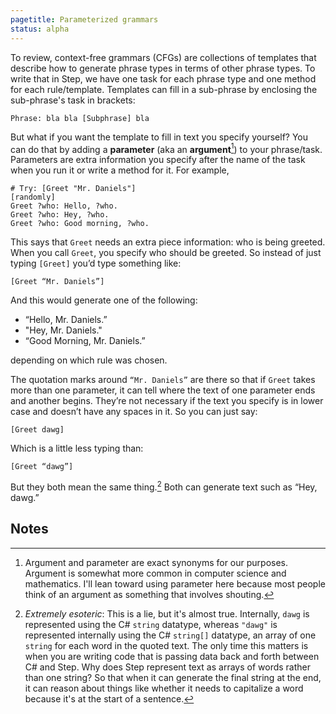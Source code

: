 ```yaml
---
pagetitle: Parameterized grammars
status: alpha
---
```

To review, context-free grammars (CFGs) are collections of templates that describe how to generate phrase types in terms of other phrase types.  To write that in Step, we have one task for each phrase type and one method for each rule/template.  Templates can fill in a sub-phrase by enclosing the sub-phrase's task in brackets:
```step
Phrase: bla bla [Subphrase] bla
```
But what if you want the template to fill in text you specify yourself?  You can do that by adding a **parameter** (aka an **argument**[^1]) to your phrase/task.  Parameters are extra information you specify after the name of the task when you run it or write a method for it.  For example, 
```Step
# Try: [Greet "Mr. Daniels"]
[randomly]
Greet ?who: Hello, ?who.
Greet ?who: Hey, ?who.
Greet ?who: Good morning, ?who.
```
This says that `Greet` needs an extra piece information: who is being greeted.  When you call `Greet`, you specify who should be greeted.  So instead of just typing `[Greet]` you’d type something like:
```step
[Greet “Mr. Daniels”]
```
And this would generate one of the following:
* “Hello, Mr. Daniels.”
* "Hey, Mr. Daniels."
* “Good Morning, Mr. Daniels.”

depending on which rule was chosen.

The quotation marks around `“Mr. Daniels”` are there so that if `Greet` takes more than one parameter, it can tell where the text of one parameter ends and another begins.  They’re not necessary if the text you specify is in lower case and doesn’t have any spaces in it.  So you can just say:
```step
[Greet dawg]
```
Which is a little less typing than:
```step
[Greet “dawg”]
````
But they both mean the same thing.[^2] Both can generate text such as “Hey, dawg.”

## Notes

[^1]: Argument and parameter are exact synonyms for our purposes.  Argument is somewhat more common in computer science and mathematics.  I'll lean toward using parameter here because most people think of an argument as something that involves shouting.

[^2]: *Extremely esoteric*: This is a lie, but it's almost true.  Internally, `dawg` is represented using the C# `string` datatype, whereas `"dawg"` is represented internally using the C# `string[]` datatype, an array of one `string` for each word in the quoted text.  The only time this matters is when you are writing code that is passing data back and forth between C# and Step.  Why does Step represent text as arrays of words rather than one string?  So that when it can generate the final string at the end, it can reason about things like whether it needs to capitalize a word because it's at the start of a sentence.

